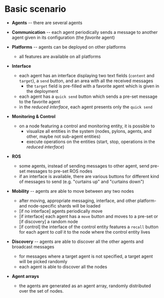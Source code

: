 # Basic scenario


* **Agents** -- there are several agents
* **Communication** -- each agent periodically sends a message to another agent given in its configuration (the *favorite* agent)
* **Platforms** -- agents can be deployed on other platforms

    * all features are available on all platforms

* **Interface**

    * each agent has an interface displaying two text fields (`content` and `target`), a `send` button, and an area with all the received messages
      * the `target` field is pre-filled with a favorite agent which is given in the deployment
    * each agent has a `quick send` button which sends a pre-set message to the favorite agent
    * in the *reduced interface*, each agent presents only the `quick send`
    
* **Monitoring & Control**

    * on a node featuring a control and monitoring entity, it is possible to
      * visualize all entities in the system (nodes, pylons, agents, and other, maybe not sub-agent entities)
      * execute operations on the entities (start, stop, operations in the *reduced interface*) 

* **ROS**

    * some agents, instead of sending messages to other agent, send pre-set messages to pre-set ROS nodes
    * if an interface is available, there are various buttons for different kind of messages to send (e.g. "curtains up" and "curtains down")
    
* **Mobility** -- agents are able to move between any two nodes

    * after moving, appropriate messaging, interface, and other platform- and node-specific shards will be loaded
    * [if no interface] agents periodically move
    * [if interface] each agent has a `move` button and moves to a pre-set or [if discovery] a random node
    * [if control] the interface of the control entity features a `recall` button for each agent to *call* it to the node where the control entity lives

* **Discovery** -- agents are able to discover all the other agents and broadcast messages

    * for messages where a target agent is not specified, a target agent will be picked randomly
    * each agent is able to discover all the nodes

* **Agent arrays**

    * the agents are generated as an agent array, randomly distributed over the set of nodes. 


